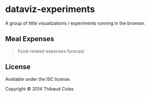 dataviz-experiments
============

A group of little visualizations / experiments running in the browser.

## Meal Expenses

>Food-related expenses forecast

## License

Available under the ISC license.

Copyright © 2014 Thibaud Colas
